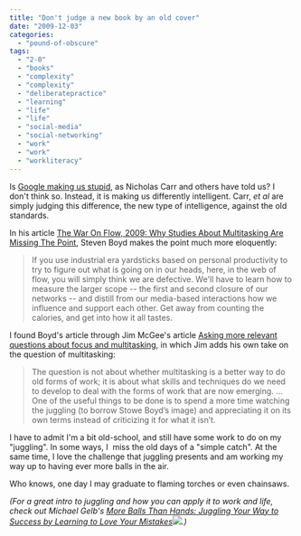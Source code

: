 ```yaml
---
title: "Don't judge a new book by an old cover"
date: "2009-12-03"
categories: 
  - "pound-of-obscure"
tags: 
  - "2-0"
  - "books"
  - "complexity"
  - "complexity"
  - "deliberatepractice"
  - "learning"
  - "life"
  - "life"
  - "social-media"
  - "social-networking"
  - "work"
  - "work"
  - "workliteracy"
---
```


Is [Google making us stupid](http://www.theatlantic.com/doc/200807/google), as Nicholas Carr and others have told us? I don't think so. Instead, it is making us differently intelligent. Carr, _et al_ are simply judging this difference, the new type of intelligence, against the old standards.

In his article [The War On Flow, 2009: Why Studies About Multitasking Are Missing The Point](http://www.stoweboyd.com/message/2009/08/the-war-on-flow-2009.html), Steven Boyd makes the point much more eloquently:

> If you use industrial era yardsticks based on personal productivity to try to figure out what is going on in our heads, here, in the web of flow, you will simply think we are defective. We'll have to learn how to measure the larger scope -- the first and second closure of our networks -- and distill from our media-based interactions how we influence and support each other. Get away from counting the calories, and get into how it all tastes.

I found Boyd's article through Jim McGee's article [Asking more relevant questions about focus and multitasking](http://www.mcgeesmusings.net/2009/10/19/asking-more-relevant-questions-about-focus-and-multitasking/ "Permalink to Asking more relevant questions about focus and multitasking"), in which Jim adds his own take on the question of multitasking:

> The question is not about whether multitasking is a better way to do old forms of work; it is about what skills and techniques do we need to develop to deal with the forms of work that are now emerging. ... One of the useful things to be done is to spend a more time watching the juggling (to borrow Stowe Boyd’s image) and appreciating it on its own terms instead of criticizing it for what it isn’t.

I have to admit I'm a bit old-school, and still have some work to do on my "juggling". In some ways, I  miss the old days of a "simple catch". At the same time, I love the challenge that juggling presents and am working my way up to having ever more balls in the air. 

Who knows, one day I may graduate to flaming torches or even chainsaws.

_(For a_ _great intro to juggling and how you can apply it to work and life, check out_ _Michael Gelb's [More Balls Than Hands: Juggling Your Way to Success by Learning to Love Your Mistakes](http://www.amazon.com/gp/product/0735203377?ie=UTF8&tag=gbrettmiller-20&linkCode=as2&camp=1789&creative=9325&creativeASIN=0735203377)![](http://www.assoc-amazon.com/e/ir?t=gbrettmiller-20&l=as2&o=1&a=0735203377).)_
